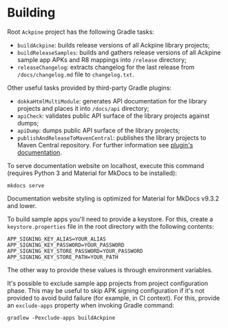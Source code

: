 Building
========

Root `Ackpine` project has the following Gradle tasks:

- `buildAckpine`: builds release versions of all Ackpine library projects;
- `buildReleaseSamples`: builds and gathers release versions of all Ackpine sample app APKs and R8 mappings into `/release` directory;
- `releaseChangelog`: extracts changelog for the last release from `/docs/changelog.md` file to `changelog.txt`.

Other useful tasks provided by third-party Gradle plugins:

- `dokkaHtmlMultiModule`: generates API documentation for the library projects and places it into `/docs/api` directory;
- `apiCheck`: validates public API surface of the library projects against dumps;
- `apiDump`: dumps public API surface of the library projects;
- `publishAndReleaseToMavenCentral`: publishes the library projects to Maven Central repository. For further information see [plugin's documentation](https://vanniktech.github.io/gradle-maven-publish-plugin/central/#secrets).

To serve documentation website on localhost, execute this command (requires Python 3 and Material for MkDocs to be installed):
```
mkdocs serve
```
Documentation website styling is optimized for Material for MkDocs v9.3.2 and lower.

To build sample apps you'll need to provide a keystore. For this, create a `keystore.properties` file in the root directory with the following contents:
```properties
APP_SIGNING_KEY_ALIAS=YOUR_ALIAS
APP_SIGNING_KEY_PASSWORD=YOUR_PASSWORD
APP_SIGNING_KEY_STORE_PASSWORD=YOUR_PASSWORD
APP_SIGNING_KEY_STORE_PATH=YOUR_PATH
```
The other way to provide these values is through environment variables.

It's possible to exclude sample app projects from project configuration phase. This may be useful to skip APK signing configuration if it's not provided to avoid build failure (for example, in CI context). For this, provide an `exclude-apps` property when invoking Gradle command:
```
gradlew -Pexclude-apps buildAckpine
```